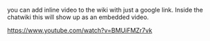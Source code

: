 you can add inline video to the wiki with just a google link. Inside the chatwiki this will show up as an embedded video.

https://www.youtube.com/watch?v=BMUiFMZr7vk

